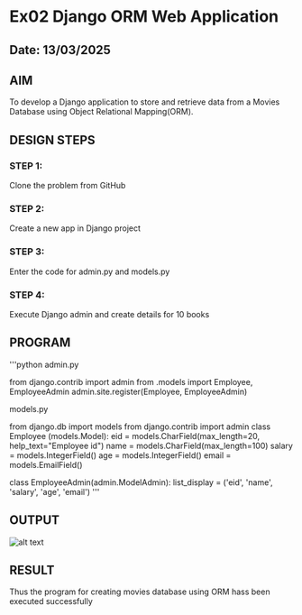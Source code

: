 # Ex02 Django ORM Web Application
## Date: 13/03/2025

## AIM
To develop a Django application to store and retrieve data from a Movies Database using Object Relational Mapping(ORM).


## DESIGN STEPS

### STEP 1:
Clone the problem from GitHub

### STEP 2:
Create a new app in Django project

### STEP 3:
Enter the code for admin.py and models.py

### STEP 4:
Execute Django admin and create details for 10 books

## PROGRAM
'''python
admin.py

from django.contrib import admin
from .models import Employee, EmployeeAdmin
admin.site.register(Employee, EmployeeAdmin)

models.py

from django.db import models
from django.contrib import admin
class Employee (models.Model):
    eid = models.CharField(max_length=20, help_text="Employee id")
    name = models.CharField(max_length=100)
    salary = models.IntegerField()
    age = models.IntegerField()
    email = models.EmailField()

class EmployeeAdmin(admin.ModelAdmin):
    list_display = ('eid', 'name', 'salary', 'age', 'email')
'''


## OUTPUT

![alt text](<../Screenshot 2025-03-11 133603.png>)


## RESULT
Thus the program for creating movies database using ORM hass been executed successfully
